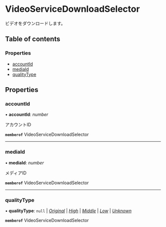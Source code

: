 # VideoServiceDownloadSelector


<div lang=\"ja\">ビデオをダウンロードします。</div> 

## Table of contents

### Properties

- [accountId](videoservicedownloadselector.md#accountid)
- [mediaId](videoservicedownloadselector.md#mediaid)
- [qualityType](videoservicedownloadselector.md#qualitytype)

## Properties

### accountId

• **accountId**: *number*

<div lang=\"ja\">アカウントID</div> 

**`memberof`** VideoServiceDownloadSelector

___

### mediaId

• **mediaId**: *number*

<div lang=\"ja\">メディアID</div> 

**`memberof`** VideoServiceDownloadSelector

___

### qualityType

• **qualityType**: ``null`` \| [*Original*](./enums/videoservicequalitytype.md#original) \| [*High*](./enums/videoservicequalitytype.md#high) \| [*Middle*](./enums/videoservicequalitytype.md#middle) \| [*Low*](./enums/videoservicequalitytype.md#low) \| [*Unknown*](./enums/videoservicequalitytype.md#unknown)

**`memberof`** VideoServiceDownloadSelector
